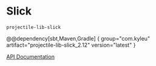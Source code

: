 # Slick

`projectile-lib-slick`

@@dependency[sbt,Maven,Gradle] {
  group="com.kyleu"
  artifact="projectile-lib-slick_2.12"
  version="latest"
}

[API Documentation](../api/projectile-lib-slick)
